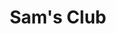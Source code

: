 ---
title: "Sam's Club"
url: /albuquerque/sams-club-north-renaissance-boulevard-northeast/
shop: Großhandel
---